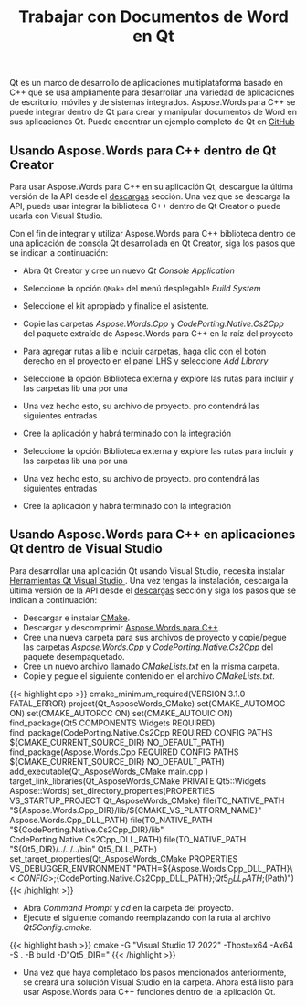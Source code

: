 ﻿---
title: Trabajar con Documentos de Word en Qt
second_title: Aspose.Words para C++
articleTitle: Trabajar con Documentos de Word en Qt
linktitle: Trabajar con Documentos de Word en Qt
type: docs
description: "Aspose.Words para C++ se puede integrar dentro de Qt para crear y manipular documentos de Word en aplicaciones Qt."
keywords: "create a document Qt Creator, load a document Qt Creator, use Aspose C++ with Qt creator, load a document Aspose C++, load formats supported by Aspose.Words C++"
weight: 120
url: /es/cpp/work-with-word-documents-in-qt/
---

Qt es un marco de desarrollo de aplicaciones multiplataforma basado en C++ que se usa ampliamente para desarrollar una variedad de aplicaciones de escritorio, móviles y de sistemas integrados. Aspose.Words para C++ se puede integrar dentro de Qt para crear y manipular documentos de Word en sus aplicaciones Qt.
Puede encontrar un ejemplo completo de Qt en [GitHub](https://github.com/btolfa/Aspose.Words-for-C/tree/master/Showcases/DocumentExplorer)

## Usando Aspose.Words para C++ dentro de Qt Creator

Para usar Aspose.Words para C++ en su aplicación Qt, descargue la última versión de la API desde el [descargas](https://releases.aspose.com/words/cpp/) sección. Una vez que se descarga la API, puede usar integrar la biblioteca C++ dentro de Qt Creator o puede usarla con Visual Studio.

Con el fin de integrar y utilizar Aspose.Words para C++ biblioteca dentro de una aplicación de consola Qt desarrollada en Qt Creator, siga los pasos que se indican a continuación:

- Abra Qt Creator y cree un nuevo *Qt Console Application*

- Seleccione la opción `QMake` del menú desplegable *Build System*

- Seleccione el kit apropiado y finalice el asistente.
- Copie las carpetas *Aspose.Words.Cpp* y *CodePorting.Native.Cs2Cpp* del paquete extraído de Aspose.Words para C++ en la raíz del proyecto

- Para agregar rutas a lib e incluir carpetas, haga clic con el botón derecho en el proyecto en el panel LHS y seleccione *Add Library*

- Seleccione la opción Biblioteca externa y explore las rutas para incluir y las carpetas lib una por una

- Una vez hecho esto, su archivo de proyecto. pro contendrá las siguientes entradas

- Cree la aplicación y habrá terminado con la integración

- Seleccione la opción Biblioteca externa y explore las rutas para incluir y las carpetas lib una por una

- Una vez hecho esto, su archivo de proyecto. pro contendrá las siguientes entradas

- Cree la aplicación y habrá terminado con la integración

## Usando Aspose.Words para C++ en aplicaciones Qt dentro de Visual Studio

Para desarrollar una aplicación Qt usando Visual Studio, necesita instalar [Herramientas Qt Visual Studio ](https://marketplace.visualstudio.com/items?itemName=TheQtCompany.QtVisualStudioTools-19123). Una vez tengas la instalación, descarga la última versión de la API desde el [descargas](https://releases.aspose.com/pdf/cpp/) sección y siga los pasos que se indican a continuación:

- Descargar e instalar [CMake](https://github.com/Kitware/CMake/releases/download/v3.17.1/cmake-3.17.1-win64-x64.msi).
- Descargar y descomprimir [Aspose.Words para C++](https://releases.aspose.com/words/cpp/).
- Cree una nueva carpeta para sus archivos de proyecto y copie/pegue las carpetas *Aspose.Words.Cpp* y *CodePorting.Native.Cs2Cpp* del paquete desempaquetado.
- Cree un nuevo archivo llamado *CMakeLists.txt* en la misma carpeta.
- Copie y pegue el siguiente contenido en el archivo *CMakeLists.txt*.

{{< highlight cpp >}}
cmake_minimum_required(VERSION 3.1.0 FATAL_ERROR)
project(Qt_AsposeWords_CMake)
set(CMAKE_AUTOMOC ON)
set(CMAKE_AUTORCC ON)
set(CMAKE_AUTOUIC ON)
find_package(Qt5 COMPONENTS Widgets REQUIRED)
find_package(CodePorting.Native.Cs2Cpp REQUIRED CONFIG PATHS ${CMAKE_CURRENT_SOURCE_DIR} NO_DEFAULT_PATH)
find_package(Aspose.Words.Cpp REQUIRED CONFIG PATHS ${CMAKE_CURRENT_SOURCE_DIR} NO_DEFAULT_PATH)
add_executable(Qt_AsposeWords_CMake
    main.cpp
)
target_link_libraries(Qt_AsposeWords_CMake PRIVATE Qt5::Widgets Aspose::Words) 
set_directory_properties(PROPERTIES VS_STARTUP_PROJECT Qt_AsposeWords_CMake)
file(TO_NATIVE_PATH "${Aspose.Words.Cpp_DIR}/lib/${CMAKE_VS_PLATFORM_NAME}" Aspose.Words.Cpp_DLL_PATH)
file(TO_NATIVE_PATH "${CodePorting.Native.Cs2Cpp_DIR}/lib" CodePorting.Native.Cs2Cpp_DLL_PATH)
file(TO_NATIVE_PATH "${Qt5_DIR}/../../../bin" Qt5_DLL_PATH)
set_target_properties(Qt_AsposeWords_CMake PROPERTIES VS_DEBUGGER_ENVIRONMENT "PATH=${Aspose.Words.Cpp_DLL_PATH}\\$<CONFIG>;${CodePorting.Native.Cs2Cpp_DLL_PATH};${Qt5_DLL_PATH};$(Path)")
{{< /highlight >}}

- Abra *Command Prompt* y *cd* en la carpeta del proyecto.
- Ejecute el siguiente comando reemplazando *<path-to-qt5>* con la ruta al archivo *Qt5Config.cmake*.

{{< highlight bash >}}
cmake -G "Visual Studio 17 2022" -Thost=x64 -Ax64 -S . -B build -D"Qt5_DIR=<path-to-qt5>"
{{< /highlight >}}

- Una vez que haya completado los pasos mencionados anteriormente, se creará una solución Visual Studio en la carpeta. Ahora está listo para usar Aspose.Words para C++ funciones dentro de la aplicación Qt.


